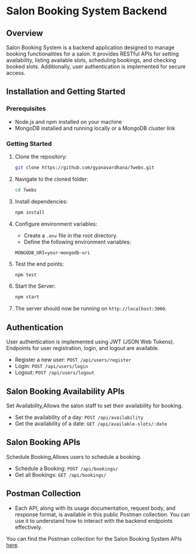 # Salon Booking System Backend

## Overview

Salon Booking System is a backend application designed to manage booking functionalities for a salon. It provides RESTful APIs for setting availability, listing available slots, scheduling bookings, and checking booked slots. Additionally, user authentication is implemented for secure access.

## Installation and Getting Started

### Prerequisites

- Node.js and npm installed on your machine
- MongoDB installed and running locally or a MongoDB cluster link

### Getting Started

1. Clone the repository:

    ```bash
    git clone https://github.com/gyanavardhana/7webs.git
    ```

2. Navigate to the cloned folder:

    ```bash
    cd 7webs
    ```

3. Install dependencies:

    ```bash
    npm install
    ```

4. Configure environment variables:

    - Create a `.env` file in the root directory.
    - Define the following environment variables:

    ```env
    MONGODB_URI=your-mongodb-uri
    ```

5. Test the end points:

    ```bash
    npm test
    ```
6. Start the Server:

    ```bash
    npm start
    ```

7. The server should now be running on `http://localhost:3000`.

## Authentication

User authentication is implemented using JWT (JSON Web Tokens). Endpoints for user registration, login, and logout are available.

- Register a new user: `POST /api/users/register`
- Login: `POST /api/users/login`
- Logout: `POST /api/users/logout`


## Salon Booking Availability APIs

Set Availability,Allows the salon staff to set their availability for booking.

- Set the availability of a day: `POST /api/availability`
- Get the availability of a date: `GET /api/available-slots/:date`

## Salon Booking APIs

Schedule Booking,Allows users to schedule a booking.

- Schedule a Booking: `POST /api/bookings/`
- Get all Bookings: `GET /api/bookings/`

## Postman Collection

- Each API, along with its usage documentation, request body, and response format, is available in this public Postman collection. You can use it to understand how to interact with the backend endpoints effectively.

You can find the Postman collection for the Salon Booking System APIs [here](https://www.postman.com/dark-zodiac-111830/workspace/for-internship/collection/28899426-e613df4e-11b5-4128-969d-ace4fccc0f00?action=share&creator=28899426).
